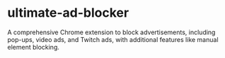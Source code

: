 # ultimate-ad-blocker
A comprehensive Chrome extension to block advertisements, including pop-ups, video ads, and Twitch ads, with additional features like manual element blocking.

